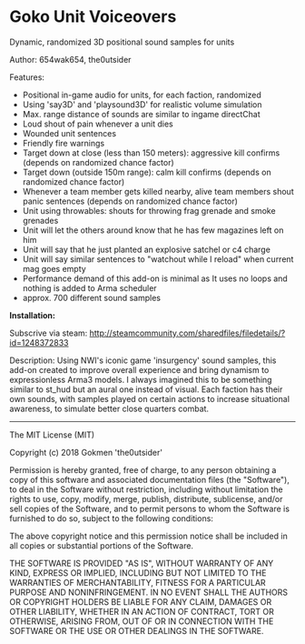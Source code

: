 # Goko Unit Voiceovers

Dynamic, randomized 3D positional sound samples for units

Author: 654wak654, the0utsider

Features:
- Positional in-game audio for units, for each faction, randomized
- Using 'say3D' and 'playsound3D' for realistic volume simulation
- Max. range distance of sounds are similar to ingame directChat
- Loud shout of pain whenever a unit dies
- Wounded unit sentences 
- Friendly fire warnings
- Target down at close (less than 150 meters): aggressive kill confirms (depends on randomized chance factor)
- Target down (outside 150m range): calm kill confirms (depends on randomized chance factor)
- Whenever a team member gets killed nearby, alive team members shout panic sentences (depends on randomized chance factor)
- Unit using throwables: shouts for throwing frag grenade and smoke grenades
- Unit will let the others around know that he has few magazines left on him
- Unit will say that he just planted an explosive satchel or c4 charge
- Unit will say similar sentences to "watchout while I reload" when current mag goes empty
- Performance demand of this add-on is minimal as It uses no loops and nothing is added to Arma scheduler
- approx. 700 different sound samples

**Installation:**

 Subscrive via steam: http://steamcommunity.com/sharedfiles/filedetails/?id=1248372833

Description:
Using NWI's iconic game 'insurgency' sound samples, this add-on created to improve overall experience and bring dynamism to expressionless Arma3 models. I always imagined this to be something similar to st_hud but an aural one instead of visual. Each faction has their own sounds, with samples played on certain actions to increase situational awareness, to simulate better close quarters combat.

---

The MIT License (MIT)

Copyright (c) 2018 Gokmen 'the0utsider'

Permission is hereby granted, free of charge, to any person obtaining a copy of this software and associated documentation files (the "Software"), to deal in the Software without restriction, including without limitation the rights to use, copy, modify, merge, publish, distribute, sublicense, and/or sell copies of the Software, and to permit persons to whom the Software is furnished to do so, subject to the following conditions:

The above copyright notice and this permission notice shall be included in all copies or substantial portions of the Software.

THE SOFTWARE IS PROVIDED "AS IS", WITHOUT WARRANTY OF ANY KIND, EXPRESS OR IMPLIED, INCLUDING BUT NOT LIMITED TO THE WARRANTIES OF MERCHANTABILITY, FITNESS FOR A PARTICULAR PURPOSE AND NONINFRINGEMENT. IN NO EVENT SHALL THE AUTHORS OR COPYRIGHT HOLDERS BE LIABLE FOR ANY CLAIM, DAMAGES OR OTHER LIABILITY, WHETHER IN AN ACTION OF CONTRACT, TORT OR OTHERWISE, ARISING FROM, OUT OF OR IN CONNECTION WITH THE SOFTWARE OR THE USE OR OTHER DEALINGS IN THE SOFTWARE.

